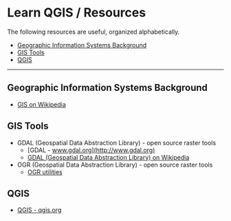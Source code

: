 # Learn QGIS / Resources #

The following resources are useful, organized alphabetically.

* [Geographic Information Systems Background](#geographic-information-systems-background)
* [GIS Tools](#gis-tools)
* [QGIS](#qgis)

-------------

## Geographic Information Systems Background ##

* [GIS on Wikipedia](https://en.wikipedia.org/wiki/Geographic_information_system)

## GIS Tools ##

* GDAL (Geospatial Data Abstraction Library) - open source raster tools
	+ [GDAL - www.gdal.org](http://www.gdal.org)
	+ [GDAL (Geospatial Data Abstraction Library) on Wikipedia](https://en.wikipedia.org/wiki/GDAL)
* OGR (Geospatial Data Abstraction Library) - open source raster tools
	+ [OGR utilities](http://www.gdal.org/ogr_utilities.html)

## QGIS ##

* [QGIS - qgis.org](https://qgis.org/en/site/index.html)
